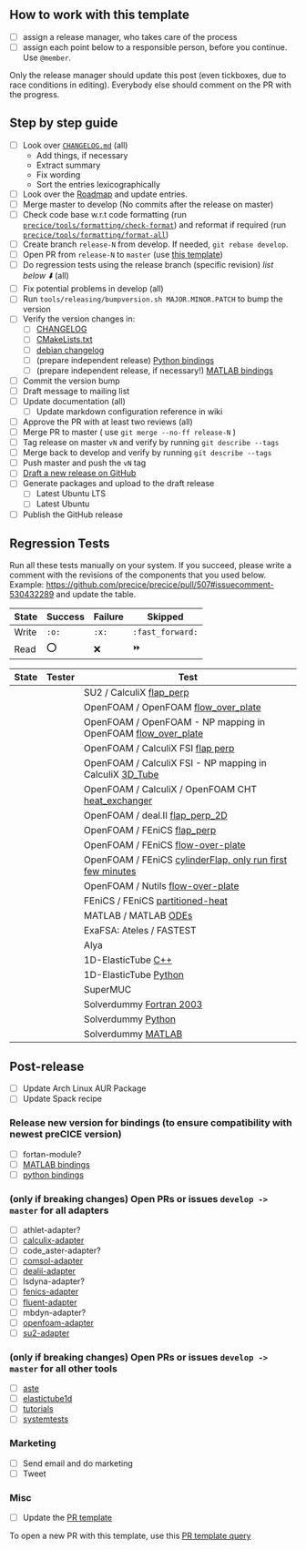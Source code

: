 ## How to work with this template

* [ ] assign a release manager, who takes care of the process
* [ ] assign each point below to a responsible person, before you continue. Use `@member`.

Only the release manager should update this post (even tickboxes, due to race conditions in editing). Everybody else should comment on the PR with the progress.

## Step by step guide

* [ ] Look over [`CHANGELOG.md`](https://github.com/precice/precice/blob/develop/CHANGELOG.md) (all)
   * Add things, if necessary
   * Extract summary
   * Fix wording
   * Sort the entries lexicographically
* [ ] Look over the [Roadmap](https://github.com/precice/precice/wiki/Roadmap) and update entries.
* [ ] Merge master to develop (No commits after the release on master)
* [ ] Check code base w.r.t code formatting (run [`precice/tools/formatting/check-format`](https://github.com/precice/precice/blob/develop/tools/formatting/check-format)) and reformat if required (run [`precice/tools/formatting/format-all`](https://github.com/precice/precice/blob/develop/tools/formatting/format-all))
* [ ] Create branch `release-N` from develop. If needed, `git rebase develop`.
* [ ] Open PR from `release-N` to `master` (use [this template](https://github.com/precice/precice/blob/add_PR_template/.github/PULL_REQUEST_TEMPLATE/release_pull_request_template.md))
* [ ] Do regression tests using the release branch (specific revision) _list below :arrow_down:_ (all)
* [ ] Fix potential problems in develop (all)
* [ ] Run `tools/releasing/bumpversion.sh MAJOR.MINOR.PATCH` to bump the version
* [ ] Verify the version changes in:
   * [ ] [CHANGELOG](https://github.com/precice/precice/blob/develop/CHANGELOG.md)
   * [ ] [CMakeLists.txt](https://github.com/precice/precice/blob/develop/CMakeLists.txt)
   * [ ] [debian changelog](https://github.com/precice/precice/blob/develop/tools/releasing/packaging/debian/changelog)
   * [ ] (prepare independent release) [Python bindings](https://github.com/precice/python-bindings)
   * [ ] (prepare independent release, if necessary!) [MATLAB bindings](https://github.com/precice/matlab-bindings)
* [ ] Commit the version bump
* [ ] Draft message to mailing list
* [ ] Update documentation (all)
  * [ ] Update markdown configuration reference in wiki
* [ ] Approve the PR with at least two reviews (all)
* [ ] Merge PR to master ( use `git merge --no-ff release-N` )
* [ ] Tag release on master `vN` and verify by running `git describe --tags`
* [ ] Merge back to develop and verify by running `git describe --tags`
* [ ] Push master and push the `vN` tag
* [ ] [Draft a new release on GitHub](https://github.com/precice/precice/releases/new)
* [ ] Generate packages and upload to the draft release
   * [ ] Latest Ubuntu LTS
   * [ ] Latest Ubuntu
* [ ] Publish the GitHub release

## Regression Tests

Run all these tests manually on your system. If you succeed, please write a comment with the revisions of the components that you used below. Example: https://github.com/precice/precice/pull/507#issuecomment-530432289 and update the table.

| State | Success | Failure | Skipped |
| --- | --- | --- | --- |
| Write | `:o:` | `:x:` | `:fast_forward:` |
| Read | :o: | :x: | :fast_forward: |

| State | Tester | Test |
| --- | --- | --- |
| | | SU2 / CalculiX [flap_perp](https://github.com/precice/tutorials/tree/develop/FSI/flap_perp/SU2-CalculiX) |
| | | OpenFOAM / OpenFOAM [flow_over_plate](https://github.com/precice/openfoam-adapter/tree/master/tutorials/CHT/flow-over-plate) |
| | | OpenFOAM / OpenFOAM - NP mapping in OpenFOAM [flow_over_plate](https://github.com/precice/openfoam-adapter/tree/master/tutorials/CHT/flow-over-plate) |
| | | OpenFOAM / CalculiX FSI [flap perp](https://github.com/precice/tutorials/tree/develop/FSI/flap_perp/OpenFOAM-CalculiX) |
| | | OpenFOAM / CalculiX FSI - NP mapping in CalculiX [3D_Tube](https://github.com/precice/tutorials/tree/develop/FSI/3D_Tube/OpenFOAM-CalculiX) |
| | | OpenFOAM / CalculiX / OpenFOAM CHT [heat_exchanger](https://github.com/precice/tutorials/tree/develop/CHT/heat_exchanger/buoyantSimpleFoam-CalculiX) |
| | | OpenFOAM / deal.II [flap_perp_2D](https://github.com/precice/tutorials/tree/develop/FSI/flap_perp_2D/OpenFOAM-deal.II) |
| | | OpenFOAM / FEniCS [flap_perp](https://github.com/precice/tutorials/tree/master/FSI/flap_perp/OpenFOAM-FEniCS) |
| | | OpenFOAM / FEniCS [flow-over-plate](https://github.com/precice/tutorials/tree/master/CHT/flow-over-plate/buoyantPimpleFoam-fenics) |
| | | OpenFOAM / FEniCS [cylinderFlap, only run first few minutes](https://github.com/precice/tutorials/tree/develop/FSI/cylinderFlap/OpenFOAM-FEniCS) |
| | | OpenFOAM / Nutils [flow-over-plate](https://github.com/precice/tutorials/tree/master/CHT/flow-over-plate/buoyantPimpleFoam-nutils) |
| | | FEniCS / FEniCS [partitioned-heat](https://github.com/precice/tutorials/tree/master/HT/partitioned-heat/fenics-fenics) |
| | | MATLAB / MATLAB [ODEs](https://github.com/precice/matlab-bindings/tree/develop/tutorial) |
| | | ExaFSA: Ateles / FASTEST |
| | | Alya |
| | | 1D-ElasticTube [C++](https://github.com/precice/elastictube1d/tree/develop/cxx) | 
| | | 1D-ElasticTube [Python](https://github.com/precice/elastictube1d/tree/develop/python) |
| | | SuperMUC |
| | | Solverdummy [Fortran 2003](https://github.com/precice/precice/tree/develop/tools/solverdummies/f2003) | 
| | | Solverdummy [Python](https://github.com/precice/python-bindings/tree/develop/solverdummy) |
| | | Solverdummy [MATLAB](https://github.com/precice/matlab-bindings/tree/develop/solverdummy) |


## Post-release

* [ ] Update Arch Linux AUR Package
* [ ] Update Spack recipe

### Release new version for bindings (to ensure compatibility with newest preCICE version)

- [ ] fortan-module?
- [ ] [MATLAB bindings](https://github.com/precice/matlab-bindings/compare/master...develop)
- [ ] [python bindings](https://github.com/precice/python-bindings/compare/master...develop)

### (only if breaking changes) Open PRs or issues `develop -> master` for all adapters

- [ ] athlet-adapter? 
- [ ] [calculix-adapter](https://github.com/precice/calculix-adapter/compare/master...develop)
- [ ] code_aster-adapter?
- [ ] [comsol-adapter](https://github.com/precice/comsol-adapter/compare/master...develop)
- [ ] [dealii-adapter](https://github.com/precice/dealii-adapter/compare/master...develop)
- [ ] lsdyna-adapter?
- [ ] [fenics-adapter](https://github.com/precice/fenics-adapter/compare/master...develop)
- [ ] [fluent-adapter](https://github.com/precice/fluent-adapter/compare/master...develop)
- [ ] mbdyn-adapter?
- [ ] [openfoam-adapter](https://github.com/precice/openfoam-adapter/compare/master...develop)
- [ ] [su2-adapter](https://github.com/precice/su2-adapter/compare/master...develop)

### (only if breaking changes) Open PRs or issues `develop -> master` for all other tools

- [ ] [aste](https://github.com/precice/aste/compare/master...develop)
- [ ] [elastictube1d](https://github.com/precice/elastictube1d/compare/master...develop)
- [ ] [tutorials](https://github.com/precice/tutorials/compare/master...develop)
- [ ] [systemtests](https://github.com/precice/systemtests/compare/master...develop)

### Marketing

* [ ] Send email and do marketing
* [ ] Tweet

### Misc

* [ ] Update the [PR template](https://github.com/precice/precice/blob/add_PR_template/.github/PULL_REQUEST_TEMPLATE/release_pull_request_template.md)

To open a new PR with this template, use this [PR template query](https://github.com/precice/precice/compare/new?template=release_pull_request_template.md)
